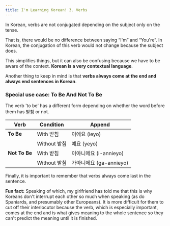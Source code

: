 ```yaml
---
title: I'm Learning Korean! 3. Verbs
---
```

In Korean, verbs are not conjugated depending on the subject only on the tense.

<div class="notice">
That is, there would be no difference between saying “I'm” and “You're”. In Korean, the conjugation of this verb would not change because the subject does.
</div>

This simplifies things, but it can also be confusing because we have to be aware of the context. **Korean is a very contextual language**.

Another thing to keep in mind is that **verbs always come at the end and always end sentences in Korean**.
### Special use case: To Be And Not To Be

The verb 'to be' has a different form depending on whether the word before them has 받침 or not.

| **Verb**      | **Condition** | **Append**         |
| ------------- | ------------- | ------------------ |
| **To Be**     | With 받침       | 이에요 (ieyo)         |
|               | Without 받침    | 예요 (yeyo)          |
| **Not To Be** | With 받침       | 이아니에요 (i-annieyo)  |
|               | Without 받침    | 가아니에요 (ga-annieyo) |

Finally, it is important to remember that verbs always come last in the sentence.

<div class="notice">
<b>Fun fact:</b> Speaking of which, my girlfriend has told me that this is why Koreans don't interrupt each other so much when speaking (as do Spaniards, and presumably other Europeans). It is more difficult for them to cut off their interlocutor because the verb, which is especially important, comes at the end and is what gives meaning to the whole sentence so they can't predict the meaning until it is finished.
</div>